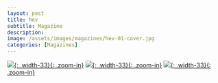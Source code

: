 ```yaml
---
layout: post
title: hev
subtitle: Magazine
description: 
image: /assets/images/magazines/hev-01-cover.jpg
categories: [Magazines]
---
```


[![](/assets/images/magazines/hev-01-cover.jpg){: .width-33}{: .zoom-in}](/assets/images/magazines/hev-01-cover.jpg)
[![](/assets/images/magazines/hev-02.jpg){: .width-33}{: .zoom-in}](/assets/images/magazines/hev-02.jpg)
[![](/assets/images/magazines/hev-03.jpg){: .width-33}{: .zoom-in}](/assets/images/magazines/hev-03.jpg)

